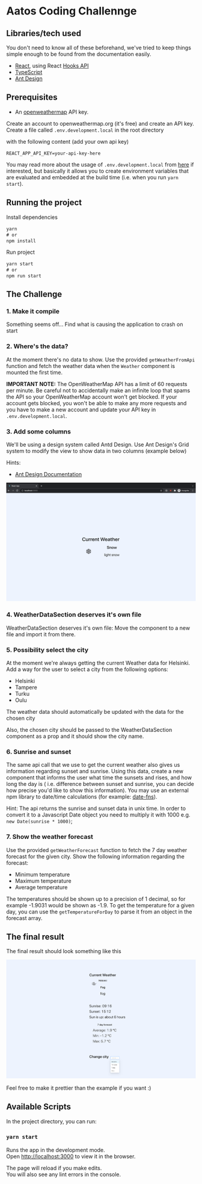 # Aatos Coding Challennge

## Libraries/tech used

You don't need to know all of these beforehand, we've tried to keep things simple enough to be found from the documentation easily.

- [React](https://reactjs.org/), using React [Hooks API](https://reactjs.org/docs/hooks-intro.html)
- [TypeScript](https://www.typescriptlang.org/docs/)
- [Ant Design](https://ant.design/components/overview/)

## Prerequisites

* An [openweathermap](http://openweathermap.org/) API key.

Create an account to openweathermap.org (it's free) and create an API key. Create a file called `.env.development.local` in the root directory

with the following content (add your own api key)

```
REACT_APP_API_KEY=your-api-key-here
```

You may read more about the usage of `.env.development.local` from [here](https://create-react-app.dev/docs/adding-custom-environment-variables/) if interested, but basically it allows you to create environment variables that are evaluated and embedded at the build time (i.e. when you run `yarn start`).

## Running the project

Install dependencies
```
yarn
# or 
npm install
```
Run project
```
yarn start
# or
npm run start
```



## The Challenge

### 1. Make it compile

Something seems off... Find what is causing the application to crash on start

### 2. Where's the data?

At the moment there's no data to show. Use the provided `getWeatherFromApi` function and fetch the weather data when the `Weather` component is mounted the first time.

**IMPORTANT NOTE:** The OpenWeatherMap API has a limit of 60 requests per minute. Be careful not to accidentally make an infinite loop that spams the API so your OpenWeatherMap account won't get blocked. If your account gets blocked, you won't be able to make any more requests and you have to make a new account and update your API key in `.env.development.local`.

### 3. Add some columns

We'll be using a design system called Antd Design. Use Ant Design's Grid system to modify the view to show data in two columns (example below)

Hints:
* [Ant Design Documentation](https://ant.design/components/overview/)

![example](example.png "Example")


### 4. WeatherDataSection deserves it's own file

WeatherDataSection deserves it's own file: Move the component to a new file and import it from there.


### 5. Possibility select the city

At the moment we're always getting the current Weather data for Helsinki. Add a way for the user to select a city from the following options:

* Helsinki
* Tampere
* Turku
* Oulu

The weather data should automatically be updated with the data for the chosen city

Also, the chosen city should be passed to the WeatherDataSection component as a prop and it should show the city name.

### 6. Sunrise and sunset

The same api call that we use to get the current weather also gives us information regarding sunset and sunrise. Using this data, create a new component that informs the user what time the sunsets and rises, and how long the day is ( i.e. difference between sunset and sunrise, you can decide how precise you'd like to show this information). You may use an external npm library to date/time calculations (for example: [date-fns](https://date-fns.org/)).

Hint: The api returns the sunrise and sunset data in unix time. In order to convert it to a Javascript Date object you need to multiply it with 1000 e.g. `new Date(sunrise * 1000)`;


### 7. Show the weather forecast

Use the provided `getWeatherForecast` function to fetch the 7 day weather forecast for the given city. Show the following information regarding the forecast:

* Minimum temperature
* Maximum temperature
* Average temperature

The temperatures should be shown up to a precision of 1 decimal, so for example -1.9031 would be shown as -1.9. To get the temperature for a given day, you can use the `getTemperatureForDay` to parse it from an object in the forecast array.

## The final result

The final result should look something like this

![example2](example2.png "Example2")

Feel free to make it prettier than the example if you want :)

## Available Scripts

In the project directory, you can run:

### `yarn start`

Runs the app in the development mode.\
Open [http://localhost:3000](http://localhost:3000) to view it in the browser.

The page will reload if you make edits.\
You will also see any lint errors in the console.
